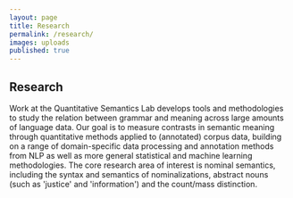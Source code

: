 ```yaml
---
layout: page
title: Research
permalink: /research/
images: uploads
published: true
---
```


<div class="page" markdown="1">

## Research 

Work at the Quantitative Semantics Lab develops tools and methodologies to study the relation between grammar and meaning across large amounts of language data. Our goal is to <it>measure</it> contrasts in semantic meaning through quantitative methods applied to (annotated) corpus data, building on a range of domain-specific data processing and annotation methods from NLP as well as more general statistical and machine learning methodologies. The core research area of interest is nominal semantics, including the syntax and semantics of nominalizations, abstract nouns (such as 'justice' and 'information') and the count/mass distinction.
</div>
